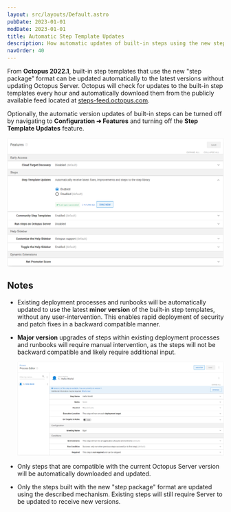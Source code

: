 ```yaml
---
layout: src/layouts/Default.astro
pubDate: 2023-01-01
modDate: 2023-01-01
title: Automatic Step Template Updates
description: How automatic updates of built-in steps using the new step package format work
navOrder: 40
---
```


From **Octopus 2022.1**, built-in step templates that use the new "step package" format can be updated automatically to the latest versions without updating Octopus Server. Octopus will check for updates to the built-in step templates every hour and automatically download them from the publicly available feed located at [steps-feed.octopus.com](https://steps-feed.octopus.com/).

Optionally, the automatic version updates of built-in steps can be turned off by navigating to **Configuration ➜ Features** and turning off the **Step Template Updates** feature.

![](/docs/projects/built-in-step-templates/images/automatic-updates-configuration.png "width=500")

## Notes

* Existing deployment processes and runbooks will be automatically updated to use the latest **minor version** of the built-in step templates, without any user-intervention. This enables rapid deployment of security and patch fixes in a backward compatible manner.
* **Major version** upgrades of steps within existing deployment processes and runbooks will require manual intervention, as the steps will not be backward compatible and likely require additional input.

  ![](/docs/projects/built-in-step-templates/images/step-migration-v2.png "width=500")
* Only steps that are compatible with the current Octopus Server version will be automatically downloaded and updated.
* Only the steps built with the new "step package" format are updated using the described mechanism. Existing steps will still require Server to be updated to receive new versions.